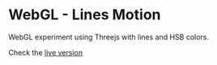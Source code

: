 # WebGL - Lines Motion

WebGL experiment using Threejs with lines and HSB colors.

Check the [live version](http://mmassaia.com/lab/webgl/lines_motion/)